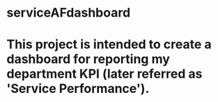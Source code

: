 # serviceAFdashboard
# This project is intended to create a dashboard for reporting my department KPI (later referred as 'Service Performance').
